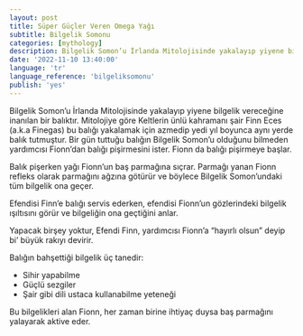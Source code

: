 ```yaml
---
layout: post
title: Süper Güçler Veren Omega Yağı
subtitle: Bilgelik Somonu
categories: [mythology]
description: Bilgelik Somon’u İrlanda Mitolojisinde yakalayıp yiyene bilgelik vereceğine inanılan bir balıktır.
date: '2022-11-10 13:40:00'
language: 'tr'
language_reference: 'bilgeliksomonu'
publish: 'yes'
---
```

Bilgelik Somon’u İrlanda Mitolojisinde yakalayıp yiyene bilgelik vereceğine inanılan bir balıktır.
Mitolojiye göre Keltlerin ünlü kahramanı şair Finn Eces (a.k.a Finegas) bu balığı yakalamak için azmedip yedi yıl boyunca aynı yerde balık tutmuştur. Bir gün tuttuğu balığın Bilgelik Somon’u olduğunu bilmeden yardımcısı Fionn’dan balığı pişirmesini ister. Fionn da balığı pişirmeye başlar.

Balık pişerken yağı Fionn’un baş parmağına sıçrar. Parmağı yanan Fionn refleks olarak parmağını ağzına götürür ve böylece Bilgelik Somon’undaki tüm bilgelik ona geçer.

Efendisi Finn’e balığı servis ederken, efendisi Fionn’un gözlerindeki bilgelik ışıltısını görür ve bilgeliğin ona geçtiğini anlar.

Yapacak birşey yoktur, Efendi Finn, yardımcısı Fionn’a “hayırlı olsun” deyip bi’ büyük rakıyı devirir.

Balığın bahşettiği bilgelik üç tanedir:
- Sihir yapabilme
- Güçlü sezgiler
- Şair gibi dili ustaca kullanabilme yeteneği

Bu bilgelikleri alan Fionn, her zaman birine ihtiyaç duysa baş parmağını yalayarak aktive eder.
